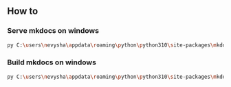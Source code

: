 ## How to

### Serve mkdocs on windows
```bash
py C:\users\nevysha\appdata\roaming\python\python310\site-packages\mkdocs\__main__.py serve
```

### Build mkdocs on windows
```bash
py C:\users\nevysha\appdata\roaming\python\python310\site-packages\mkdocs\__main__.py build
```